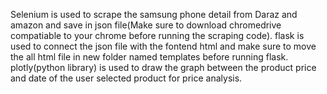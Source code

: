 Selenium is used to scrape the samsung phone detail from Daraz and amazon and save in json file(Make sure to download chromedrive compatiable to your chrome before running the scraping code).
flask is used to connect the json file with the fontend html and make sure to move the all html file in new folder named templates  before running flask.
plotly(python library) is used to draw the graph between the product price and date of the user selected product for price analysis.

